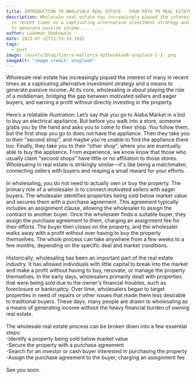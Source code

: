 ```yaml
---
title: INTRODUCTION TO WHOLESALE REAL ESTATE - YOUR PATH TO REAL ESTATE SUCCESS
description: Wholesale real estate has increasingly piqued the interest of many
  in recent times as a captivating alternative investment strategy and a means
  to generate passive income.........
author: Lukeman Shobowale
date: 2023-07-12T11:53:14.193Z
tags:
  - post
image: /assets/blog/tierra-mallorca-nptbvokkom8-unsplash-1-1-.png
imageAlt: "image credit: unsplash"
---
```

<!--StartFragment-->

Wholesale real estate has increasingly piqued the interest of many in recent times as a captivating alternative investment strategy and a means to generate passive income. At its core, wholesaling is about playing the role of a middleman, bridging the gap between motivated sellers and eager buyers, and earning a profit without directly investing in the property.\
\
Here’s a relatable illustration: Let’s say that you go to Alaba Market in a bid to buy an electrical appliance. But before you walk into a store, someone grabs you by the hand and asks you to come to their shop. You follow them, but the first shop you go to does not have the appliance. Then they take you to their "second shop", and maybe you're unable to find the appliance there too. Finally, they take you to their "other shop", where you are eventually able to buy the appliance. From experience, we know know that those who usually claim “second shops” have little or no affiliation to those stores. Wholesaling in real estate is strikingly similar—it's like being a matchmaker, connecting sellers with buyers and reaping a small reward for your efforts.\
\
In wholesaling, you do not need to actually own or buy the property. The primary role of a wholesaler is to connect motivated sellers with eager buyers. The wholesaler identifies properties being sold below market value and secures them with a purchase agreement. This agreement typically includes an assignment clause, allowing the wholesaler to assign the contract to another buyer. Once the wholesaler finds a suitable buyer, they assign the purchase agreement to them, charging an assignment fee for their efforts. The buyer then closes on the property, and the wholesaler walks away with a profit without ever having to buy the property themselves. The whole process can take anywhere from a few weeks to a few months, depending on the specific deal and market conditions.\
\
Historically, wholesaling has been an important part of the real estate industry. It has allowed individuals with little capital to break into the market and make a profit without having to buy, renovate, or manage the property themselves. In the early days, wholesalers primarily dealt with properties that were being sold due to the owner's financial troubles, such as foreclosure or bankruptcy. Over time, wholesalers began to target properties in need of repairs or other issues that made them less desirable to traditional buyers. These days, many people are drawn to wholesaling as a means of generating income without the heavy financial burden of owning real estate.\
\
The wholesale real estate process can be broken down into a few essential steps:\
-Identify a property being sold below market value\
-Secure the property with a purchase agreement\
-Search for an investor or cash buyer interested in purchasing the property\
-Assign the purchase agreement to the buyer, charging an assignment fee\
\
See you soon.

<!--EndFragment-->